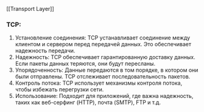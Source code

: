 [[Transport  Layer]]
### TCP:
1. Установление соединения: TCP устанавливает соединение между клиентом и сервером перед передачей данных. Это обеспечивает надежность передачи.
2. Надежность: TCP обеспечивает гарантированную доставку данных. Если пакеты данных теряются, они будут пересланы.
3. Упорядоченность: Данные передаются в том порядке, в котором они были отправлены. TCP отслеживает последовательность пакетов.
4. Контроль потока: TCP использует механизмы контроля потока, чтобы избежать перегрузки сети.
5. Использование: Подходит для приложений, где важна надежность, таких как веб-серфинг (HTTP), почта (SMTP), FTP и т.д.